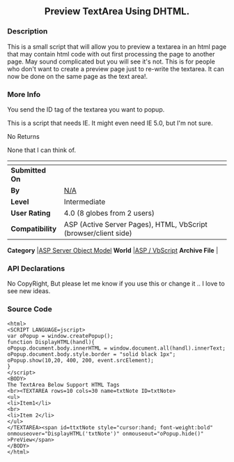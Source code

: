 ﻿<div align="center">

## Preview TextArea Using DHTML\.


</div>

### Description

This is a small script that will allow you to preview a textarea in an html page that may contain html code with out first processing the page to another page. May sound complicated but you will see it's not. This is for people who don't want to create a preview page just to re-write the textarea. It can now be done on the same page as the text area!.
 
### More Info
 
You send the ID tag of the textarea you want to popup.

This is a script that needs IE. It might even need IE 5.0, but I'm not sure.

No Returns

None that I can think of.


<span>             |<span>
---                |---
**Submitted On**   |
**By**             |[N/A](https://github.com/Planet-Source-Code/PSCIndex/blob/master/ByAuthor/empty.md)
**Level**          |Intermediate
**User Rating**    |4.0 (8 globes from 2 users)
**Compatibility**  |ASP \(Active Server Pages\), HTML, VbScript \(browser/client side\)

**Category**       |[ASP Server Object Model](https://github.com/Planet-Source-Code/PSCIndex/blob/master/ByCategory/asp-server-object-model__4-32.md)
**World**          |[ASP / VbScript](https://github.com/Planet-Source-Code/PSCIndex/blob/master/ByWorld/asp-vbscript.md)
**Archive File**   |[](https://github.com/Planet-Source-Code/preview-textarea-using-dhtml__4-6817/archive/master.zip)

### API Declarations

No CopyRight, But please let me know if you use this or change it .. I love to see new ideas.


### Source Code

```
<html>
<SCRIPT LANGUAGE=jscript>
var oPopup = window.createPopup();
function DisplayHTML(handl){
oPopup.document.body.innerHTML = window.document.all(handl).innerText;
oPopup.document.body.style.border = "solid black 1px";
oPopup.show(10,20, 400, 200, event.srcElement);
}
</script>
<BODY>
The TextArea Below Support HTML Tags
<br><TEXTAREA rows=10 cols=30 name=txtNote ID=txtNote>
<ul>
<li>Item1</li>
<br>
<li>Item 2</li>
</ul>
</TEXTAREA><span id=ttxtNote style="cursor:hand; font-weight:bold" onmouseover="DisplayHTML('txtNote')" onmouseout="oPopup.hide()" >PreView</span>
</BODY>
</html>
```

